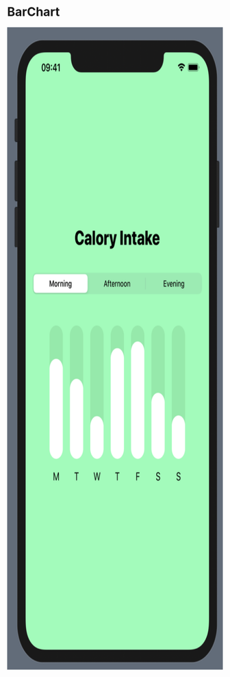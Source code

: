 # BarChart

<img src="https://github.com/gchatz22/BarChart/blob/master/snapshot.png" alt="image" width="800" height="1500">
